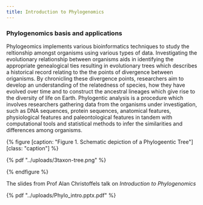 ```yaml
---
title: Introduction to Phylogenomics
---
```

### Phylogenomics basis and applications

Phylogeomics implements various bioinformatics techniques to study the reltionship amongst organisms using various types of data. Investigating the evolutionary relationship between organisms aids in identifying the appropriate genealogical ties resulting in evolutionary trees which describes a historical record relating to the the points of divergence between origanisms. 
By chronicling these divergence points, researchers aim to develop an understanding of the relatedness of species, how they have evolved over time and to construct the ancestral lineages which give rise to the diversity of life on Earth. Phylogentic analysis is a procedure which involves researchers gathering data from the organisms under investigation, such as DNA sequences, protein sequences, anatomical features, physiological features and paleontological features in tandem with computational tools and statistical methods to infer the similarities and differences among organisms.



{% figure [caption: "Figure 1. Schematic depiction of a Phylogeentic Tree"] [class: "caption"] %}

{% pdf "../uploads/3taxon-tree.png" %}

{% endfigure %}

The slides from Prof Alan Christoffels talk on _Introduction to Phylogenomics_

{% pdf "../uploads/Phylo_intro.pptx.pdf" %}

